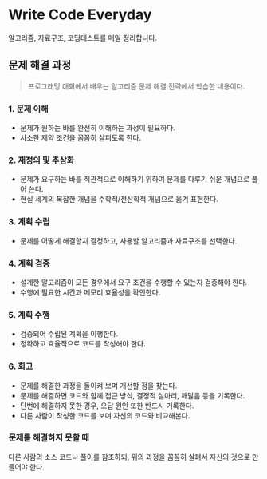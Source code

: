 # Write Code Everyday

알고리즘, 자료구조, 코딩테스트를 매일 정리합니다.

## 문제 해결 과정

>프로그래밍 대회에서 배우는 알고리즘 문제 해결 전략에서 학습한 내용이다.

### 1. 문제 이해

- 문제가 원하는 바를 완전히 이해하는 과정이 필요하다.
- 사소한 제약 조건을 꼼꼼히 살피도록 한다.

### 2. 재정의 및 추상화

- 문제가 요구하는 바를 직관적으로 이해하기 위하여 문제를 다루기 쉬운 개념으로 풀어 쓴다.
- 현실 세계의 복잡한 개념을 수학적/전산학적 개념으로 옮겨 표현한다.

### 3. 계획 수립

- 문제를 어떻게 해결할지 결정하고, 사용할 알고리즘과 자료구조를 선택한다.

### 4. 계획 검증

- 설계한 알고리즘이 모든 경우에서 요구 조건을 수행할 수 있는지 검증해야 한다.
- 수행에 필요한 시간과 메모리 효율성을 확인한다.

### 5. 계획 수행

- 검증되어 수립된 계획을 이행한다.
- 정확하고 효율적으로 코드를 작성해야 한다.

### 6. 회고

- 문제를 해결한 과정을 돌이켜 보며 개선할 점을 찾는다.
- 문제를 해결하면 코드와 함께 접근 방식, 결정적 실마리, 깨달음 등을 기록한다.
- 단번에 해결하지 못한 경우, 오답 원인 또한 반드시 기록한다.
- 다른 사람이 작성한 코드를 보며 자신의 코드와 비교해본다.

### 문제를 해결하지 못할 때

다른 사람의 소스 코드나 풀이를 참조하되, 위의 과정을 꼼꼼히 살펴서 자신의 것으로 만들어야 한다.
